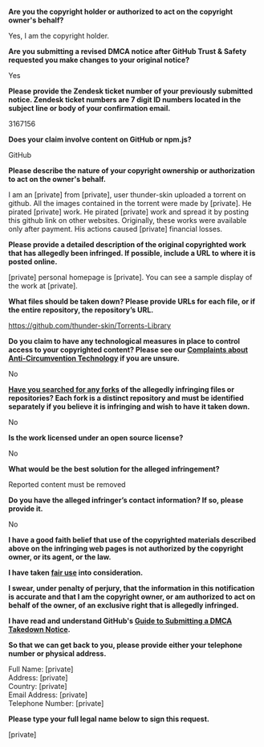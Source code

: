**Are you the copyright holder or authorized to act on the copyright owner's behalf?**

Yes, I am the copyright holder.

**Are you submitting a revised DMCA notice after GitHub Trust & Safety requested you make changes to your original notice?**

Yes

**Please provide the Zendesk ticket number of your previously submitted notice. Zendesk ticket numbers are 7 digit ID numbers located in the subject line or body of your confirmation email.**

3167156

**Does your claim involve content on GitHub or npm.js?**

GitHub

**Please describe the nature of your copyright ownership or authorization to act on the owner's behalf.**

I am an [private] from [private], user thunder-skin uploaded a torrent on github. All the images contained in the torrent were made by [private]. He pirated [private] work. He pirated [private] work and spread it by posting this github link on other websites. Originally, these works were available only after payment. His actions caused [private] financial losses.

**Please provide a detailed description of the original copyrighted work that has allegedly been infringed. If possible, include a URL to where it is posted online.**

[private] personal homepage is [private]. You can see a sample display of the work at [private].

**What files should be taken down? Please provide URLs for each file, or if the entire repository, the repository’s URL.**

https://github.com/thunder-skin/Torrents-Library

**Do you claim to have any technological measures in place to control access to your copyrighted content? Please see our <a href="https://docs.github.com/articles/guide-to-submitting-a-dmca-takedown-notice#complaints-about-anti-circumvention-technology">Complaints about Anti-Circumvention Technology</a> if you are unsure.**

No

**<a href="https://docs.github.com/articles/dmca-takedown-policy#b-what-about-forks-or-whats-a-fork">Have you searched for any forks</a> of the allegedly infringing files or repositories? Each fork is a distinct repository and must be identified separately if you believe it is infringing and wish to have it taken down.**

No

**Is the work licensed under an open source license?**

No

**What would be the best solution for the alleged infringement?**

Reported content must be removed

**Do you have the alleged infringer’s contact information? If so, please provide it.**

No

**I have a good faith belief that use of the copyrighted materials described above on the infringing web pages is not authorized by the copyright owner, or its agent, or the law.**

**I have taken <a href="https://www.lumendatabase.org/topics/22">fair use</a> into consideration.**

**I swear, under penalty of perjury, that the information in this notification is accurate and that I am the copyright owner, or am authorized to act on behalf of the owner, of an exclusive right that is allegedly infringed.**

**I have read and understand GitHub's <a href="https://docs.github.com/articles/guide-to-submitting-a-dmca-takedown-notice/">Guide to Submitting a DMCA Takedown Notice</a>.**

**So that we can get back to you, please provide either your telephone number or physical address.**

Full Name: [private]  
Address: [private]  
Country: [private]  
Email Address: [private]  
Telephone Number: [private]  

**Please type your full legal name below to sign this request.**

[private]  
